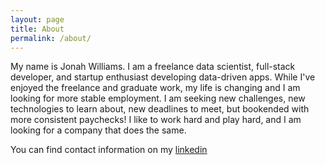 ```yaml
---
layout: page
title: About
permalink: /about/
---
```


My name is Jonah Williams.  I am a freelance data scientist, full-stack developer,
and startup enthusiast developing data-driven apps. While I've enjoyed the freelance and graduate work,
my life is changing and I am looking for more stable employment. I am seeking new challenges, new technologies
to learn about, new deadlines to meet, but bookended with more consistent paychecks!
I like to work hard and play hard, and I am looking for a company that does the same.

You can find contact information on my [linkedin](https://www.linkedin.com/in/jonahawilliams)
